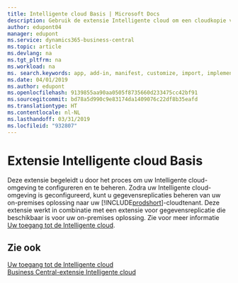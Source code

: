 ```yaml
---
title: Intelligente cloud Basis | Microsoft Docs
description: Gebruik de extensie Intelligente cloud om een cloudkopie van uw gegevens te maken zodat u verbonden bent met de Intelligente cloud.
author: edupont04
manager: edupont
ms.service: dynamics365-business-central
ms.topic: article
ms.devlang: na
ms.tgt_pltfrm: na
ms.workload: na
ms. search.keywords: app, add-in, manifest, customize, import, implement
ms.date: 04/01/2019
ms.author: edupont
ms.openlocfilehash: 9139855aa90aa0505f8735660d233475cc42bf91
ms.sourcegitcommit: bd78a5d990c9e83174da1409076c22df8b35eafd
ms.translationtype: HT
ms.contentlocale: nl-NL
ms.lasthandoff: 03/31/2019
ms.locfileid: "932807"
---
```

# <a name="intelligent-cloud-base-extension"></a>Extensie Intelligente cloud Basis

Deze extensie begeleidt u door het proces om uw Intelligente cloud-omgeving te configureren en te beheren. Zodra uw Intelligente cloud-omgeving is geconfigureerd, kunt u gegevensreplicaties beheren van uw on-premises oplossing naar uw [!INCLUDE[prodshort](includes/prodshort.md)]-cloudtenant. Deze extensie werkt in combinatie met een extensie voor gegevensreplicatie die beschikbaar is voor uw on-premises oplossing. Zie voor meer informatie [Uw toegang tot de Intelligente cloud](about-intelligent-cloud.md).  

## <a name="see-also"></a>Zie ook

[Uw toegang tot de Intelligente cloud](about-intelligent-cloud.md)  
[Business Central-extensie Intelligente cloud](ui-extensions-data-replication.md)  
